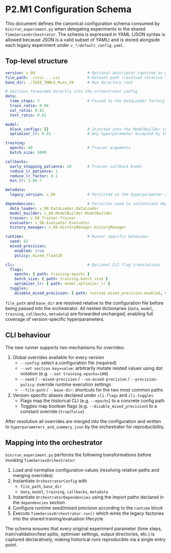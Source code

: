 # P2.M1 Configuration Schema

This document defines the canonical configuration schema consumed by
`bin/run_experiment.py` when delegating experiments to the shared
`TimeSeriesOrchestrator`.  The schema is expressed in YAML (JSON syntax is
allowed because JSON is a valid subset of YAML) and is stored alongside each
legacy experiment under `v_*/default_config.yaml`.

## Top-level structure

```yaml
version: v_08                       # Optional descriptor captured as metadata
file_path: ./csv/....csv            # Dataset path (resolved relative to the config)
base_dir: ./IEEE_TNNLS_Runs_V8      # Run directory root

# Sections forwarded directly into the orchestrator config
data:
  time_steps: 3                     # Passed to the DataLoader factory
  train_ratio: 0.96
  val_ratio: 0.02
  test_ratio: 0.02

model:
  block_configs: []                 # Injected into the ModelBuilder constructor
  optimizer_lr: 0.01                # Any hyperparameter accepted by the builder

training:
  epochs: 60                        # Trainer arguments
  batch_size: 5000

callbacks:
  early_stopping_patience: 20       # Trainer callback knobs
  reduce_lr_patience: 1
  reduce_lr_factor: 0.1
  min_lr: 5.0e-7

metadata:
  legacy_version: v_08              # Persisted in the hyperparameter snapshot

dependencies:                       # Factories used to instantiate dependencies
  data_loader: v_08.DataLoader.DataLoader
  model_builder: v_08.ModelBuilder.ModelBuilder
  trainer: v_08.Trainer.Trainer
  evaluator: v_08.Evaluator.Evaluator
  history_manager: v_08.HistoryManager.HistoryManager

runtime:                            # Runner specific behaviour
  seed: 42
  mixed_precision:
    enabled: true
    policy: mixed_float16

cli:                                # Optional CLI flag translations
  flags:
    epochs: { path: training.epochs }
    batch_size: { path: training.batch_size }
    optimizer_lr: { path: model.optimizer_lr }
  toggles:
    disable_mixed_precision: { path: runtime.mixed_precision.enabled, value: false }
```

`file_path` and `base_dir` are resolved relative to the configuration file before
being passed into the orchestrator.  All nested dictionaries (`data`, `model`,
`training`, `callbacks`, `metadata`) are forwarded unchanged, enabling full
coverage of version-specific hyperparameters.

## CLI behaviour

The new runner supports two mechanisms for overrides:

1. Global overrides available for every version
   - `--config`: select a configuration file (required)
   - `--set section.key=value`: arbitrarily mutate nested values using dot
     notation (e.g. `--set training.epochs=100`)
   - `--seed` / `--mixed-precision` / `--no-mixed-precision` /
     `--precision-policy`: override runtime execution settings
   - `--file-path` / `--base-dir`: shortcuts for the two most common paths
2. Version-specific aliases declared under `cli.flags` and `cli.toggles`
   - Flags map the historical CLI (e.g. `--epochs`) to a concrete config path
   - Toggles map boolean flags (e.g. `--disable_mixed_precision`) to a constant
     override (`true`/`false`)

After resolution all overrides are merged into the configuration and written to
`hyperparameters_and_summary.json` by the orchestrator for reproducibility.

## Mapping into the orchestrator

`bin/run_experiment.py` performs the following transformations before invoking
`TimeSeriesOrchestrator`:

1. Load and normalise configuration values (resolving relative paths and
   merging overrides)
2. Instantiate `OrchestratorConfig` with
   - `file_path`, `base_dir`
   - `data`, `model`, `training`, `callbacks`, `metadata`
3. Instantiate `OrchestratorDependencies` using the import paths declared in the
   `dependencies` section
4. Configure runtime seed/mixed precision according to the `runtime` block
5. Execute `TimeSeriesOrchestrator.run()` which wires the legacy factories into
   the shared training/evaluation lifecycle

The schema ensures that every original experiment parameter (time steps,
train/validation/test splits, optimiser settings, output directories, etc.) is
captured declaratively, making historical runs reproducible via a single entry
point.

